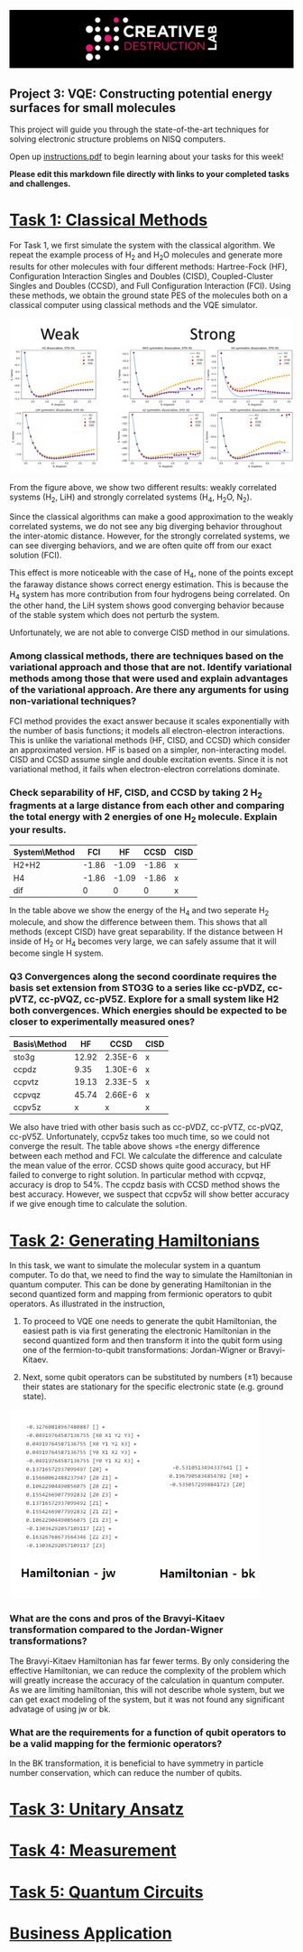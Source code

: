 ![CDL 2020 Cohort Project](../figures/CDL_logo.jpg)
## Project 3: VQE: Constructing potential energy surfaces for small molecules

This project will guide you through the state-of-the-art techniques for solving electronic structure problems on NISQ computers.

Open up [instructions.pdf](https://github.com/CDL-Quantum/CohortProject_2021/tree/main/Week3_VQE/Instructions.pdf) to begin learning about your tasks for this week!

**Please edit this markdown file directly with links to your completed tasks and challenges.**

# [Task 1: Classical Methods](./notebooks/1_classical_methods.ipynb)

For Task 1, we first simulate the system with the classical algorithm. 
We repeat the example process of H<sub>2</sub> and H<sub>2</sub>O molecules and generate more results for other 
molecules with four different methods: Hartree-Fock (HF), Configuration Interaction Singles and Doubles (CISD), 
Coupled-Cluster Singles and Doubles (CCSD), and Full Configuration Interaction (FCI). 
Using these methods, we obtain the ground state PES of the molecules both on a classical computer using classical 
methods and the VQE simulator. 

![](./fig/task1_f1.png)

From the figure above, we show two different results: weakly correlated systems (H<sub>2</sub>, LiH) and strongly 
correlated systems (H<sub>4</sub>, H<sub>2</sub>O, N<sub>2</sub>).

Since the classical algorithms can make a good approximation to the weakly correlated systems, we do not see 
any big diverging behavior throughout the inter-atomic distance. 
However, for the strongly correlated systems, we can see diverging behaviors, and we are often quite off from our 
exact solution (FCI). 

This effect is more noticeable with the case of H<sub>4</sub>, none of the points except the faraway distance shows 
correct energy estimation. 
This is because the H<sub>4</sub> system has more contribution from four hydrogens being correlated. 
On the other hand, the LiH system shows good converging behavior because of the stable system which does not perturb 
the system.

Unfortunately, we are not able to converge CISD method in our simulations.

### Among classical methods, there are techniques based on the variational approach and those that are not. Identify variational methods among those that were used and explain advantages of the variational approach. Are there any arguments for using non-variational techniques?

FCI method provides the exact answer because it scales exponentially with the number of basis functions; it models all
electron-electron interactions.
This is unlike the variational methods (HF, CISD, and CCSD) which consider an approximated version. 
HF is based on a simpler, non-interacting model. CISD and CCSD assume single and double excitation events.
Since it is not variational method, it fails when electron-electron correlations dominate.

### Check separability of HF, CISD, and CCSD by taking 2 H<sub>2</sub> fragments at a large distance from each other and comparing the total energy with 2 energies of one H<sub>2</sub> molecule. Explain your results.

| System\Method | FCI | HF | CCSD | CISD |
| --- | --- | --- | --- | --- |
| H2+H2 |  -1.86 | -1.09 |  -1.86 | x |
| H4 | -1.86 |  -1.09 | -1.86 | x |
| dif | 0 | 0 | 0 | x |

In the table above we show the energy of the H<sub>4</sub> and two seperate H<sub>2</sub> molecule, and show the 
difference between them. 
This shows that all methods (except CISD) have great separability. 
If the distance between H inside of H<sub>2</sub> or H<sub>4</sub> becomes very large, we can safely assume that it will 
become single H system. 

### Q3 Convergences along the second coordinate requires the basis set extension from STO3G to a series like cc-pVDZ, cc-pVTZ, cc-pVQZ, cc-pV5Z. Explore for a small system like H2 both convergences. Which energies should be expected to be closer to experimentally measured ones?

| Basis\Method | HF | CCSD | CISD |
| --- | --- | --- | --- |
| sto3g |  12.92 | 2.35E-6 | x |
| ccpdz | 9.35 |  1.30E-6 | x |
| ccpvtz | 19.13 | 2.33E-5 | x |
| ccpvqz | 45.74 | 2.66E-6 | x |
| ccpv5z | x | x | x |

We also have tried with other basis such as cc-pVDZ, cc-pVTZ, cc-pVQZ, cc-pV5Z. 
Unfortunately, ccpv5z takes too much time, so we could not converge the result. 
The table above shows =the energy difference between each method and FCI. 
We calculate the difference and calculate the mean value of the error. 
CCSD shows quite good accuracy, but HF failed to converge to right solution. 
In particular method with ccpvqz, accuracy is drop to 54%. 
The ccpdz basis with CCSD method shows the best accuracy. 
However, we suspect that ccpv5z will show better accuracy if we give enough time to calculate the solution.

# [Task 2: Generating Hamiltonians](./notebooks/2_generating_hamiltonians.ipynb)

In this task, we want to simulate the molecular system in a quantum computer. 
To do that, we need to find the way to simulate the Hamiltonian in quantum computer. 
This can be done by generating Hamiltonian in the second quantized form and mapping from fermionic operators to qubit 
operators. As illustrated in the instruction,

1. To proceed to VQE one needs to generate the qubit Hamiltonian, the easiest path is via first
generating the electronic Hamiltonian in the second quantized form and then transform it into the
qubit form using one of the fermion-to-qubit transformations: Jordan-Wigner or Bravyi-Kitaev.

2. Next, some qubit operators can be substituted by numbers (±1) because their states are stationary
for the specific electronic state (e.g. ground state).

![](fig/task2_f1.png)

### What are the cons and pros of the Bravyi-Kitaev transformation compared to the Jordan-Wigner transformations?

The Bravyi-Kitaev Hamiltonian has far fewer terms.
By only considering the effective Hamiltonian, we can reduce the complexity of the problem which will greatly increase 
the accuracy of the calculation in quantum computer. 
As we are limiting hamiltonian, this will not describe whole system, but we can get exact modeling of the system, but it was not found any significant advatage of using jw or bk.

### What are the requirements for a function of qubit operators to be a valid mapping for the fermionic operators?

In the BK transformation, it is beneficial to have symmetry in particle number conservation, which can reduce the number
of qubits.

# [Task 3: Unitary Ansatz](./notebooks/3_unitary_ansatz.ipynb)

# [Task 4: Measurement](./notebooks/4_measurement.ipynb)

# [Task 5: Quantum Circuits](./notebooks/5_quantum_circuits.ipynb)

# [Business Application](business_application.md)
